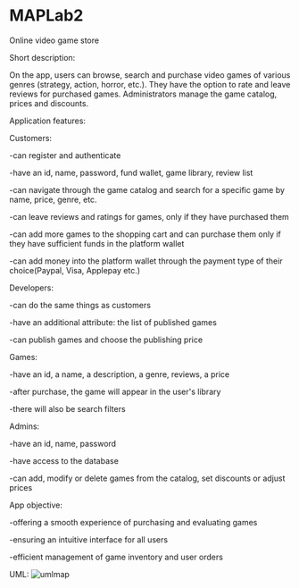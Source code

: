 # MAPLab2
Online video game store

Short description:

On the app, users can browse, search and purchase video games of various genres (strategy, action, horror, etc.). They have the option to rate and leave reviews for purchased games. Administrators manage the game catalog, prices and discounts.

Application features:

Customers:

-can register and authenticate

-have an id, name, password, fund wallet, game library, review list

-can navigate through the game catalog and search for a specific game by name, price, genre, etc.

-can leave reviews and ratings for games, only if they have purchased them

-can add more games to the shopping cart and can purchase them only if they have sufficient funds in the platform wallet

-can add money into the platform wallet through the payment type of their choice(Paypal, Visa, Applepay etc.)


Developers:

-can do the same things as customers

-have an additional attribute: the list of published games

-can publish games and choose the publishing price


Games:

-have an id, a name, a description, a genre, reviews, a price

-after purchase, the game will appear in the user's library

-there will also be search filters


Admins:

-have an id, name, password

-have access to the database

-can add, modify or delete games from the catalog, set discounts or adjust prices


App objective:

-offering a smooth experience of purchasing and evaluating games

-ensuring an intuitive interface for all users

-efficient management of game inventory and user orders




UML:
![umlmap](https://github.com/user-attachments/assets/63d610e0-99f2-4594-a8d2-cc9faed4f46a)



